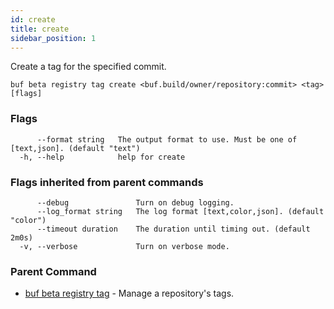 ```yaml
---
id: create
title: create
sidebar_position: 1
---
```

Create a tag for the specified commit.

```
buf beta registry tag create <buf.build/owner/repository:commit> <tag> [flags]
```

### Flags

```
      --format string   The output format to use. Must be one of [text,json]. (default "text")
  -h, --help            help for create
```

### Flags inherited from parent commands

```
      --debug               Turn on debug logging.
      --log_format string   The log format [text,color,json]. (default "color")
      --timeout duration    The duration until timing out. (default 2m0s)
  -v, --verbose             Turn on verbose mode.
```

### Parent Command

* [buf beta registry tag](index)	 - Manage a repository's tags.
